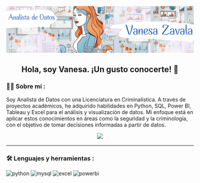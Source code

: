 <div id="header" align="center">
  <img decoding="async" src="https://github.com/Vane-Zavala/Vane-Zavala/blob/main/Vanesa%20Zavala.png?raw=true" width="800"/>
</div>

<div id="badges" align="center">
  
## Hola, soy Vanesa. ¡Un gusto conocerte! 👋

 <div id="header" align="left">

### :woman_technologist: Sobre mí :

Soy Analista de Datos con una Licenciatura en Criminalística. A través de proyectos académicos, he adquirido habilidades en Python, SQL, Power BI, Tableau y Excel para el análisis y visualización de datos. Mi enfoque está en aplicar estos conocimientos en áreas como la seguridad y la criminología, con el objetivo de tomar decisiones informadas a partir de datos.

<div id="header" align="center">
  
[![](https://img.shields.io/badge/LinkedIn-0077B5?style=for-the-badge&logo=linkedin&logoColor=white)](https://www.linkedin.com/in/vanesa-zavala)


---

<div id="header" align="left">
  
### :hammer_and_wrench: Lenguajes y herramientas :
<div id="header" align="left">
    <img src="https://img.shields.io/badge/Python-3776AB?style=for-the-badge&logo=python&logoColor=white" alt="python"/>
  </a>
    <img src="https://img.shields.io/badge/MySQL-6DB33F?style=for-the-badge&logo=mysql&logoColor=white" alt="mysql"/>
  </a>
 <img src="https://img.shields.io/badge/Microsoft_Excel-217346?style=for-the-badge&logo=microsoft-excel&logoColor=white" alt="excel"/>
  </a>
 <img src="https://img.shields.io/badge/Power_BI-FFBE00?style=for-the-badge&logo=Power-BI&logoColor=white" alt="powerbi"/>
  </a>
